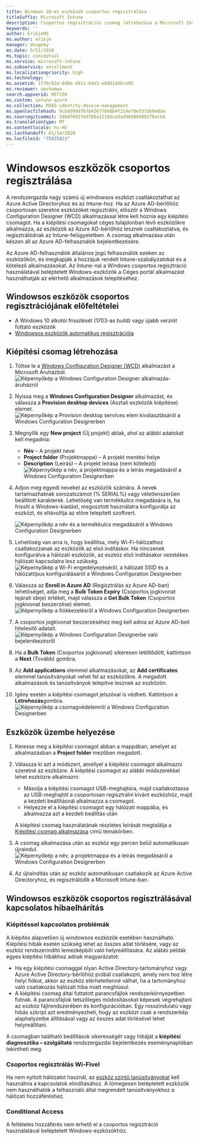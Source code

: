 ```yaml
---
title: Windows 10-es eszközök csoportos regisztrálása
titleSuffix: Microsoft Intune
description: Csoportos regisztrációs csomag létrehozása a Microsoft Intune-hoz
keywords: ''
author: ErikjeMS
ms.author: erikje
manager: dougeby
ms.date: 5/21/2018
ms.topic: conceptual
ms.service: microsoft-intune
ms.subservice: enrollment
ms.localizationpriority: high
ms.technology: ''
ms.assetid: 1f39c02a-8d8a-4911-b4e1-e8d014dbce95
ms.reviewer: spshumwa
search.appverid: MET150
ms.custom: intune-azure
ms.collection: M365-identity-device-management
ms.openlocfilehash: 9cbdd99dfb7b42677048b4f214e7de537db0edda
ms.sourcegitcommit: 5db0769274d788a1218dca3ad90d8649927becb4
ms.translationtype: MT
ms.contentlocale: hu-HU
ms.lasthandoff: 01/14/2020
ms.locfileid: "75925823"
---
```

# <a name="bulk-enrollment-for-windows-devices"></a>Windowsos eszközök csoportos regisztrálása

A rendszergazda nagy számú új windowsos eszközt csatlakoztathat az Azure Active Directoryhoz és az Intune-hoz. Ha az Azure AD-bérlőhöz csoportosan szeretne eszközöket regisztrálni, először a Windows Configuration Designer (WCD) alkalmazással létre kell hoznia egy kiépítési csomagot. Ha a kiépítési csomagokat céges tulajdonban lévő eszközökre alkalmazza, az eszközök az Azure AD-bérlőhöz lesznek csatlakoztatva, és regisztrálódnak az Intune-felügyeletben. A csomag alkalmazása után készen áll az Azure AD-felhasználók bejelentkezésére.

Az Azure AD-felhasználók általános jogú felhasználók ezeken az eszközökön, és megkapják a hozzájuk rendelt Intune-szabályzatokat és a kötelező alkalmazásokat. Az Intune-nal a Windows csoportos regisztráció használatával beléptetett Windows-eszközök a Céges portál alkalmazást használhatják az elérhető alkalmazások telepítéséhez. 

## <a name="prerequisites-for-windows-devices-bulk-enrollment"></a>Windowsos eszközök csoportos regisztrációjának előfeltételei

- A Windows 10 alkotói frissítését (1703-as build) vagy újabb verziót futtató eszközök
- [Windowsos eszközök automatikus regisztrációja](windows-enroll.md#enable-windows-10-automatic-enrollment)

## <a name="create-a-provisioning-package"></a>Kiépítési csomag létrehozása

1. Töltse le a [Windows Configuration Designer (WCD)](https://www.microsoft.com/store/apps/9nblggh4tx22) alkalmazást a Microsoft Áruházból.
   ![Képernyőkép a Windows Configuration Designer alkalmazás-áruházról](./media/windows-bulk-enroll/bulk-enroll-store.png)

2. Nyissa meg a **Windows Configuration Designer** alkalmazást, és válassza a **Provision desktop devices** (Asztali eszközök kiépítése) elemet.
   ![Képernyőkép a Provision desktop services elem kiválasztásáról a Windows Configuration Designerben](./media/windows-bulk-enroll/bulk-enroll-select.png)

3. Megnyílik egy **New project** (Új projekt) ablak, ahol az alábbi adatokat kell megadnia:
   - **Név** – A projekt neve
   - **Project folder** (Projektmappa) – A projekt mentési helye
   - **Description** (Leírás) – A projekt leírása (nem kötelező) ![Képernyőkép a név, a projektmappa és a leírás megadásáról a Windows Configuration Designerben](./media/windows-bulk-enroll/bulk-enroll-name.png)

4. Adjon meg egyedi neveket az eszközök számára. A nevek tartalmazhatnak sorozatszámot (% SERIAL%) vagy véletlenszerűen beállított karakterek. Lehetőség van termékkulcs megadására is, ha frissíti a Windows-kiadást, megosztott használatra konfigurálja az eszközt, és eltávolítja az előre telepített szoftvert.
   
   ![Képernyőkép a név és a termékkulcs megadásáról a Windows Configuration Designerben](./media/windows-bulk-enroll/bulk-enroll-device.png)

5. Lehetőség van arra is, hogy beállítsa, mely Wi-Fi-hálózathoz csatlakozzanak az eszközök az első indításkor.  Ha nincsenek konfigurálva a hálózati eszközök, az eszköz első indításakor vezetékes hálózati kapcsolatra lesz szükség.
   ![Képernyőkép a Wi-Fi engedélyezéséről, a hálózati SSID és a hálózattípus konfigurálásáról a Windows Configuration Designerben](./media/windows-bulk-enroll/bulk-enroll-network.png)

6. Válassza az **Enroll in Azure AD** (Regisztrálás az Azure AD-ban) lehetőséget, adja meg a **Bulk Token Expiry** (Csoportos jogkivonat lejárati ideje) értékét, majd válassza a **Get Bulk Token** (Csoportos jogkivonat beszerzése) elemet.
   ![Képernyőkép a fiókkezelésről a Windows Configuration Designerben](./media/windows-bulk-enroll/bulk-enroll-account.png)

7. A csoportos jogkivonat beszerzéséhez meg kell adnia az Azure AD-beli hitelesítő adatait.
   ![Képernyőkép a Windows Configuration Designerbe való bejelentkezésről](./media/windows-bulk-enroll/bulk-enroll-cred.png)

8. Ha a **Bulk Token** (Csoportos jogkivonat) sikeresen letöltődött, kattintson a **Next** (Tovább) gombra.

9. Az **Add applications** elemmel alkalmazásokat, az **Add certificates** elemmel tanúsítványokat vehet fel az eszközökre. A megadott alkalmazások és tanúsítványok telepítve lesznek az eszközön.

10. Igény esetén a kiépítési csomagot jelszóval is védheti.  Kattintson a **Létrehozás**gombra.
    ![Képernyőkép a csomagvédelemről a Windows Configuration Designerben](./media/windows-bulk-enroll/bulk-enroll-create.png)

## <a name="provision-devices"></a>Eszközök üzembe helyezése

1. Keresse meg a kiépítési csomagot abban a mappában, amelyet az alkalmazásban a **Project folder** mezőben megadott.

2. Válassza ki azt a módszert, amellyel a kiépítési csomagot alkalmazni szeretné az eszközre.  A kiépítési csomagot az alábbi módszerekkel lehet eszközre alkalmazni:
   - Másolja a kiépítési csomagot USB-meghajtóra, majd csatlakoztassa az USB-meghajtót a csoportosan regisztrálni kívánt eszközhöz, majd a kezdeti beállításnál alkalmazza a csomagot.
   - Helyezze el a kiépítési csomagot egy hálózati mappába, és alkalmazza azt a kezdeti beállítás után

   A kiépítési csomag használatának részletes leírását megtalálja a [Kiépítési csomag alkalmazása](https://technet.microsoft.com/itpro/windows/configure/provisioning-apply-package) című témakörben.

3. A csomag alkalmazása után az eszköz egy percen belül automatikusan újraindul.
   ![Képernyőkép a név, a projektmappa és a leírás megadásáról a Windows Configuration Designerben](./media/windows-bulk-enroll/bulk-enroll-add.png)

4. Az újraindítás után az eszköz automatikusan csatlakozik az Azure Active Directoryhoz, és regisztrálódik a Microsoft Intune-ban.

## <a name="troubleshooting-windows-bulk-enrollment"></a>Windowsos eszközök csoportos regisztrálásával kapcsolatos hibaelhárítás

### <a name="provisioning-issues"></a>Kiépítéssel kapcsolatos problémák
A kiépítés alapvetően új windowsos eszközök esetében használható. Kiépítési hibák esetén szükség lehet az összes adat törlésére, vagy az eszköz rendszerindító lemezképből való helyreállítására. Az alábbi példák egyes kiépítési hibákhoz adnak magyarázatot:

- Ha egy kiépítési csomaggal olyan Active Directory-tartományhoz vagy Azure Active Directory-bérlőhöz próbál csatlakozni, amely nem hoz létre helyi fiókot, akkor az eszköz elérhetetlenné válhat, ha a tartományhoz való csatlakozás hálózati hiba miatt meghiúsul.
- A kiépítési csomag által futtatott parancsfájlok rendszerkörnyezetben futnak. A parancsfájlok tetszőleges módosításokat képesek végrehajtani az eszköz fájlrendszerében és konfigurációiban. Egy rosszindulatú vagy hibás szkript azt eredményezheti, hogy az eszközt csak a rendszerkép alaphelyzetbe állításával vagy az összes adat törlésével lehet helyreállítani.

A csomagban található beállítások sikerességét vagy hibáját a **kiépítési diagnosztika – szolgáltató** rendszergazdai bejelentkezés eseménynaplóban tekintheti meg.

### <a name="bulk-enrollment-with-wi-fi"></a>Csoportos regisztrálás Wi-Fivel 

Ha nem nyitott hálózatot használ, az [eszköz szintű tanúsítványokat](../protect/certificates-configure.md) kell használnia a kapcsolatok elindításához. A tömegesen beléptetett eszközök nem használhatók a felhasználó által megrendelt tanúsítványokhoz a hálózati hozzáféréshez. 

### <a name="conditional-access"></a>Conditional Access
A feltételes hozzáférés nem érhető el a csoportos regisztráció használatával beléptetett Windows-eszközökhöz.
